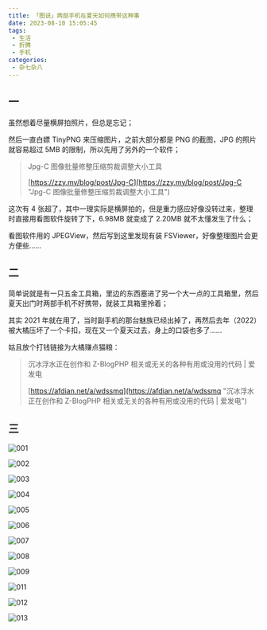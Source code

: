 ```yaml
---
title: 「图说」两部手机在夏天如何携带这种事
date: 2023-08-10 15:05:45
tags:
 - 生活
 - 折腾
 - 手机
categories:
 - 杂七杂八
---
```


## 一

虽然想着尽量横屏拍照片，但总是忘记；

然后一直白嫖 TinyPNG 来压缩图片，之前大部分都是 PNG 的截图，JPG 的照片就容易超过 5MB 的限制，所以先用了另外的一个软件；

<!--more-->

> Jpg-C 图像批量修整压缩剪裁调整大小工具
>
> [https://zzy.my/blog/post/Jpg-C](https://zzy.my/blog/post/Jpg-C "Jpg-C 图像批量修整压缩剪裁调整大小工具")

这次有 4 张超了，其中一理实际是横屏拍的，但是重力感应好像没转过来，整理时直接用看图软件旋转了下，6.98MB 就变成了 2.20MB 就不太懂发生了什么；

看图软件用的 JPEGView，然后写到这里发现有装 FSViewer，好像整理图片会更方便些……


## 二

简单说就是有一只五金工具箱，里边的东西塞进了另一个大一点的工具箱里，然后夏天出门时两部手机不好携带，就装工具箱里拎着；

其实 2021 年就在用了，当时副手机的那台魅族已经出掉了，再然后去年（2022）被大橘压坏了一个卡扣，现在又一个夏天过去，身上的口袋也多了……

姑且放个打钱链接为大橘赚点猫粮：

> 沉冰浮水正在创作和 Z-BlogPHP 相关或无关的各种有用或没用的代码 | 爱发电
>
> [https://afdian.net/a/wdssmq](https://afdian.net/a/wdssmq "沉冰浮水正在创作和 Z-BlogPHP 相关或无关的各种有用或没用的代码 | 爱发电")


## 三

![001](001.jpg "001")

![002](002.jpg "002")

![003](003.jpg "003")

![004](004.jpg "004")

![005](005.jpg "005")

![006](006.jpg "006")

![007](007.jpg "007")

![008](008.jpg "008")

![009](009.jpg "009")

<!-- ![010](010.jpg "010") -->

![011](011.jpg "011")

![012](012.jpg "012")

![013](013.jpg "013")

